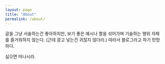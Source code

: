 ```yaml
---
layout: page
title: "About"
permalink: /about/
---
```


글을 그냥 서술하는건 좋아하지만, 보기 좋은 예시나 짤을 섞어가며 기술하는 행위 자체를 즐거워하지 않는다. (근데 광고 넣는건 귀찮지 않더라.)
따라서 블로그라고 하기 민망하다.

싫으면 떠나시라.

